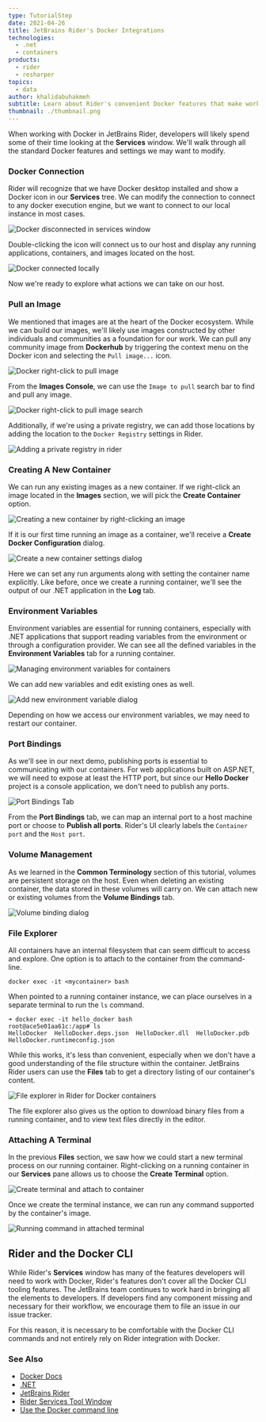 ```yaml
---
type: TutorialStep
date: 2021-04-26
title: JetBrains Rider's Docker Integrations
technologies:
  - .net
  - containers
products:
  - rider
  - resharper
topics:
  - data
author: khalidabuhakmeh
subtitle: Learn about Rider's convenient Docker features that make working with containers feel like an ocean breeze.
thumbnail: ./thumbnail.png
---
```


When working with Docker in JetBrains Rider, developers will likely spend some of their time looking at the **Services** window. We'll walk through all the standard Docker features and settings we may want to modify.

### Docker Connection

Rider will recognize that we have Docker desktop installed and show a Docker icon in our **Services** tree. We can modify the connection to connect to any docker execution engine, but we want to connect to our local instance in most cases.

![Docker disconnected in services window](./1-docker-icon-disconnected.png)

Double-clicking the icon will connect us to our host and display any running applications, containers, and images located on the host.

![Docker connected locally](./2-docker-connection-connected.png)

Now we're ready to explore what actions we can take on our host.

### Pull an Image

We mentioned that images are at the heart of the Docker ecosystem. While we can build our images, we'll likely use images constructed by other individuals and communities as a foundation for our work. We can pull any community image from **Dockerhub** by triggering the context menu on the Docker icon and selecting the `Pull image...` icon.

![Docker right-click to pull image](./3-docker-pull-image.png)

From the **Images Console**, we can use the `Image to pull` search bar to find and pull any image.

![Docker right-click to pull image search](./4-docker-image-search.png)

Additionally, if we're using a private registry, we can add those locations by adding the location to the `Docker Registry` settings in Rider.

![Adding a private registry in rider](./5-adding-image-registry-in-rider.png)

### Creating A New Container

We can run any existing images as a new container. If we right-click an image located in the **Images** section, we will pick the **Create Container** option.

![Creating a new container by right-clicking an image](./6-create-a-container.png)

If it is our first time running an image as a container, we'll receive a **Create Docker Configuration** dialog.

![Create a new container settings dialog](./7-container-run-settings.png)

Here we can set any run arguments along with setting the container name explicitly. Like before, once we create a running container, we'll see the output of our .NET application in the **Log** tab.

### Environment Variables

Environment variables are essential for running containers, especially with .NET applications that support reading variables from the environment or through a configuration provider. We can see all the defined variables in the **Environment Variables** tab for a running container.

![Managing environment variables for containers](./8-environment-variables.png)

We can add new variables and edit existing ones as well.

![Add new environment variable dialog](./9-add-new-environment-variable.png)

Depending on how we access our environment variables, we may need to restart our container.

### Port Bindings

As we'll see in our next demo, publishing ports is essential to communicating with our containers. For web applications built on ASP.NET, we will need to expose at least the HTTP port, but since our **Hello Docker** project is a console application, we don't need to publish any ports.

![Port Bindings Tab](./10-port-bindings.png)

From the **Port Bindings** tab, we can map an internal port to a host machine port or choose to **Publish all ports**. Rider's UI clearly labels the `Container port` and the `Host port`.

### Volume Management

As we learned in the **Common Terminology** section of this tutorial, volumes are persistent storage on the host. Even when deleting an existing container, the data stored in these volumes will carry on. We can attach new or existing volumes from the **Volume Bindings** tab.

![Volume binding dialog](./11-volume-binding-dialog.png)

### File Explorer

All containers have an internal filesystem that can seem difficult to access and explore. One option is to attach to the container from the command-line.

```console
docker exec -it <mycontainer> bash
```

When pointed to a running container instance, we can place ourselves in a separate terminal to run the `ls` command.

```console
➜ docker exec -it hello_docker bash
root@ace5e01aa61c:/app# ls
HelloDocker  HelloDocker.deps.json  HelloDocker.dll  HelloDocker.pdb  HelloDocker.runtimeconfig.json
```

While this works, it's less than convenient, especially when we don't have a good understanding of the file structure within the container. JetBrains Rider users can use the **Files** tab to get a directory listing of our container's content.

![File explorer in Rider for Docker containers](./12-file-explorer.png)

The file explorer also gives us the option to download binary files from a running container, and to view text files directly in the editor.

### Attaching A Terminal

In the previous **Files** section, we saw how we could start a new terminal process on our running container. Right-clicking on a running container in our **Services** pane allows us to choose the **Create Terminal** option.

![Create terminal and attach to container](./13-create-terminal.png)

Once we create the terminal instance, we can run any command supported by the container's image.

![Running command in attached terminal](./14-run-command-in-terminal.png)

## Rider and the Docker CLI

While Rider's **Services** window has many of the features developers will need to work with Docker, Rider's features don't cover all the Docker CLI tooling features. The JetBrains team continues to work hard in bringing all the elements to developers. If developers find any component missing and necessary for their workflow, we encourage them to file an issue in our issue tracker.

For this reason, it is necessary to be comfortable with the Docker CLI commands and not entirely rely on Rider integration with Docker.

### See Also

- [Docker Docs](https://docs.docker.com/)
- [.NET](https://dot.net)
- [JetBrains Rider](https://jetbrains.com/rider)
- [Rider Services Tool Window](https://www.jetbrains.com/help/rider/Services_Tool_Window.html)
- [Use the Docker command line](https://docs.docker.com/engine/reference/commandline/cli/)